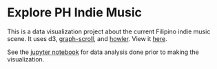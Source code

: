 # Explore PH Indie Music

This is a data visualization project about the current Filipino indie music scene. It uses d3, [graph-scroll](https://github.com/1wheel/graph-scroll), and [howler](https://github.com/goldfire/howler.js).
View it [here](https://xacasi.github.io/ph-indie-datavis/).

See the [jupyter notebook](https://github.com/xacasi/ph-indie-analysis/blob/master/The%20Sound%20of%20Indie.ipynb) for data analysis done prior to making the visualization.